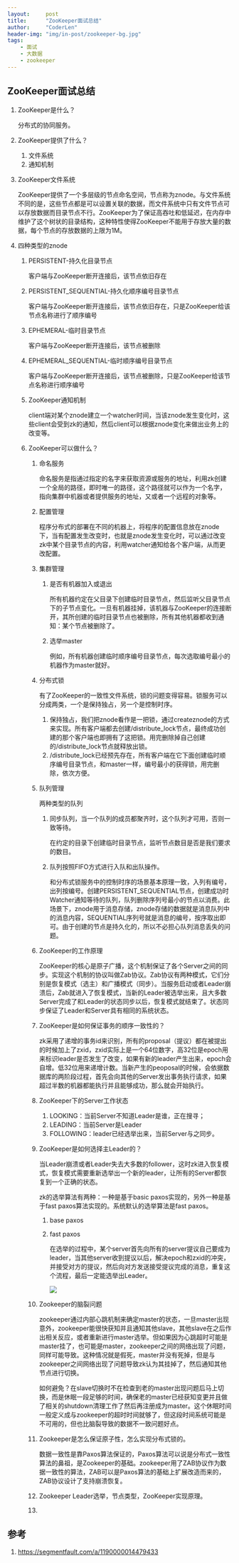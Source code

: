 ```yaml
---
layout:     post
title:      "ZooKeeper面试总结"
author:     "CoderLen"
header-img: "img/in-post/zookeeper-bg.jpg"
tags:
    - 面试
    - 大数据
    - zookeeper
---
```



## ZooKeeper面试总结

1. ZooKeeper是什么？

   分布式的协同服务。

2. ZooKeeper提供了什么？

   1. 文件系统
   2. 通知机制

3. ZooKeeper文件系统

   ZooKeeper提供了一个多层级的节点命名空间，节点称为znode。与文件系统不同的是，这些节点都是可以设置关联的数据，而文件系统中只有文件节点可以存放数据而目录节点不行。ZooKeeper为了保证高吞吐和低延迟，在内存中维护了这个树状的目录结构，这种特性使得ZooKeeper不能用于存放大量的数据，每个节点的存放数据的上限为1M。

4. 四种类型的znode

   1. PERSISTENT-持久化目录节点

      客户端与ZooKeeper断开连接后，该节点依旧存在

   2. PERSISTENT_SEQUENTIAL-持久化顺序编号目录节点

      客户端与ZooKeeper断开连接后，该节点依旧存在，只是ZooKeeper给该节点名称进行了顺序编号

   3. EPHEMERAL-临时目录节点

      客户端与ZooKeeper断开连接后，该节点被删除

   4. EPHEMERAL_SEQUENTIAL-临时顺序编号目录节点

      客户端与ZooKeeper断开连接后，该节点被删除，只是ZooKeeper给该节点名称进行顺序编号

   5. ZooKeeper通知机制

      client端对某个znode建立一个watcher时间，当该znode发生变化时，这些client会受到zk的通知，然后client可以根据znode变化来做出业务上的改变等。

   6. ZooKeeper可以做什么？

      1. 命名服务

         命名服务是指通过指定的名字来获取资源或服务的地址，利用zk创建一个全局的路径，即时唯一的路径，这个路径就可以作为一个名字，指向集群中机器或者提供服务的地址，又或者一个远程的对象等。

      2. 配置管理

         程序分布式的部署在不同的机器上，将程序的配置信息放在znode下，当有配置发生改变时，也就是znode发生变化时，可以通过改变zk中某个目录节点的内容，利用watcher通知给各个客户端，从而更改配置。

      3. 集群管理

         1. 是否有机器加入或退出

            所有机器约定在父目录下创建临时目录节点，然后监听父目录节点下的子节点变化。一旦有机器挂掉，该机器与ZooKeeper的连接断开，其所创建的临时目录节点也被删除，所有其他机器都收到通知：某个节点被删除了。

         2. 选举master

            例如，所有机器创建临时顺序编号目录节点，每次选取编号最小的机器作为master就好。

      4. 分布式锁

         有了ZooKeeper的一致性文件系统，锁的问题变得容易。锁服务可以分成两类，一个是保持独占，另一个是控制时序。

         1. 保持独占，我们把znode看作是一把锁，通过createznode的方式来实现。所有客户端都去创建/distribute_lock节点，最终成功创建的那个客户端也即拥有了这把锁。用完删除掉自己创建的/distribute_lock节点就释放出锁。
         2. /distribute_lock已经预先存在，所有客户端在它下面创建临时顺序编号目录节点，和master一样，编号最小的获得锁，用完删除，依次方便。

      5. 队列管理

         两种类型的队列

         1. 同步队列，当一个队列的成员都聚齐时，这个队列才可用，否则一致等待。

            在约定的目录下创建临时目录节点，监听节点数目是否是我们要求的数目。

         2. 队列按照FIFO方式进行入队和出队操作。

            和分布式锁服务中的控制时序的场景基本原理一致，入列有编号，出列按编号。创建PERSISTENT_SEQUENTIAL节点，创建成功时Watcher通知等待的队列，队列删除序列号最小的节点以消费。此场景下，znode用于消息存储，znode存储的数据就是消息队列中的消息内容，SEQUENTIAL序列号就是消息的编号，按序取出即可。由于创建的节点是持久化的，所以不必担心队列消息丢失的问题。

      6. ZooKeeper的工作原理

         ZooKeeper的核心是原子广播，这个机制保证了各个Server之间的同步。实现这个机制的协议叫做Zab协议。Zab协议有两种模式，它们分别是恢复模式（选主）和广播模式（同步）。当服务启动或者Leader崩溃后，Zab就进入了恢复模式，当新的Leader被选举出来，且大多数Server完成了和Leader的状态同步以后，恢复模式就结束了。状态同步保证了Leader和Server具有相同的系统状态。

      7. ZooKeeper是如何保证事务的顺序一致性的？

         zk采用了递增的事务id来识别，所有的proposal（提议）都在被提出的时候加上了zxid，zxid实际上是一个64位数字，高32位是epoch用来标识leader是否发生了改变，如果有新的leader产生出来，epoch会自增。低32位用来递增计数。当新产生的peoposal的时候，会依据数据库的两阶段过程，首先会向其他的Server发出事务执行请求，如果超过半数的机器都能执行并且能够成功，那么就会开始执行。

      8. ZooKeeper下的Server工作状态

         1. LOOKING：当前Server不知道Leader是谁，正在搜寻；
         2. LEADING：当前Server是Leader
         3. FOLLOWING：leader已经选举出来，当前Server与之同步。

      9. ZooKeeper是如何选择主Leader的？

         当Leader崩溃或者Leader失去大多数的follower，这时zk进入恢复模式，恢复模式需要重新选举出一个新的leader，让所有的Server都恢复到一个正确的状态。

         zk的选举算法有两种：一种是基于basic paxos实现的，另外一种是基于fast paxos算法实现的。系统默认的选举算法是fast paxos。

         1. base paxos

         2. fast paxos

            在选举的过程中，某个server首先向所有的server提议自己要成为leader，当其他server收到提议以后，解决epoch和zxid的冲突，并接受对方的提议，然后向对方发送接受提议完成的消息，重复这个流程，最后一定能选举出Leader。

            ![](https://segmentfault.com/img/bV8XeR?w=533&h=451)

      10. Zookeeper的脑裂问题

          zookeeper通过内部心跳机制来确定master的状态，一旦master出现意外，zookeeper能很快获知并且通知其他slave，其他slave在之后作出相关反应，或者重新进行master选举。但如果因为心跳超时可能是master挂了，也可能是master，zookeeper之间的网络出现了问题，同样可能导致。这种情况就是假死，master并没有死掉，但是与zookeeper之间网络出现了问题导致zk认为其挂掉了，然后通知其他节点进行切换。

          如何避免？在slave切换时不在检查到老的master出现问题后马上切换，而是休眠一段足够的时间，确保老的master已经获知变更并且做了相关的shutdown清理工作了然后再注册成为master。这个休眠时间一般定义成与zookeeper的超时时间就够了，但这段时间系统可能是不可用的，但也比脑裂导致的数据不一致问题好点。

      11. Zookeeper是怎么保证原子性，怎么实现分布式锁的。

          数据一致性是靠Paxos算法保证的，Paxos算法可以说是分布式一致性算法的鼻祖，是Zookeeper的基础。zookeeper用了ZAB协议作为数据一致性的算法，ZAB可以是Paxos算法的基础上扩展改造而来的，ZAB协议设计了支持崩溃恢复。

      12. Zookeeper Leader选举，节点类型，ZooKeeper实现原理。

      13. 






## 参考

1. https://segmentfault.com/a/1190000014479433